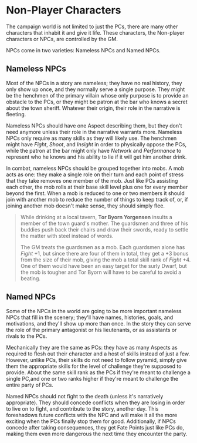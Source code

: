 # Non-Player Characters

The campaign world is not limited to just the PCs, there are many other
characters that inhabit it and give it life. These characters, the Non-player
characters or NPCs, are controlled by the GM.

NPCs come in two varieties: Nameless NPCs and Named NPCs.

## Nameless NPCs

Most of the NPCs in a story are nameless; they have no real history, they only
show up once, and they normally serve a single purpose. They might be the
henchmen of the primary villain whose only purpose is to provide an obstacle
to the PCs, or they might be patron at the bar who knows a secret about the
town sheriff. Whatever their origin, their role in the narrative is fleeting.

Nameless NPCs should have one Aspect describing them, but they don't need
anymore unless their role in the narrative warrants more.  Nameless NPCs only
require as many skills as they will likely use. The henchmen might have
_Fight_, _Shoot_, and _Insight_ in order to physically oppose the PCs, while
the patron at the bar might only have _Network_ and _Performance_ to represent
who he knows and his ability to lie if it will get him another drink.

In combat, nameless NPCs should be grouped together into mobs. A mob acts as
one: they make a single role on their turn and each point of stress that they
take removes one member of the mob. Just like PCs assisting each other, the
mob rolls at their base skill level plus one for every member beyond the
first.  When a mob is reduced to one or two members it should join with
another mob to reduce the number of things to keep track of, or, if joining
another mob doesn't make sense, they should simply flee.

<!-- Do we **bold** the names of the Example characters? -->

> While drinking at a local tavern, **Tor Byorn Yorgensen** insults a member
> of the town guard's mother. The guardsmen and three of his buddies push back
> their chairs and draw their swords, ready to settle the matter with steel
> instead of words.
>
> The GM treats the guardsmen as a mob. Each guardsmen alone has _Fight_ +1,
> but since there are four of them in total, they get a +3 bonus from the size
> of their mob, giving the mob a total skill rank of _Fight_ +4. One of them
> would have been an easy target for the surly Dwarf, but the mob is tougher
> and Tor Byorn will have to be careful to avoid a beating.

## Named NPCs

<!-- TODO: I like Nameless, not sure I like Named. Other options are: Nameless
vs. Recurring, Extras Vs. Staring, Nameless vs Main. -->

Some of the NPCs in the world are going to be more important nameless NPCs
that fill in the scenery; they'll have names, histories, goals, and
motivations, and they'll show up more than once. In the story they can serve
the role of the primary antagonist or his lieutenants, or as assistants or
rivals to the PCs.

Mechanically they are the same as PCs: they have as many Aspects as required
to flesh out their character and a host of skills instead of just a few.
However, unlike PCs, their skills do not need to follow pyramid, simply give
them the appropriate skills for the level of challenge they're supposed to
provide. About the same skill rank as the PCs if they're meant to challenge a
single PC,and one or two ranks higher if they're meant to challenge the entire
party of PCs.

Named NPCs should not fight to the death (unless it's narratively
appropriate). They should concede conflicts when they are losing in order to
live on to fight, and contribute to the story, another day. This foreshadows
future conflicts with the NPC and will make it all the more exciting when the
PCs finally stop them for good. Additionally, if NPCs concede after taking
consequences, they get Fate Points just like PCs do, making them even more
dangerous the next time they encounter the party.
